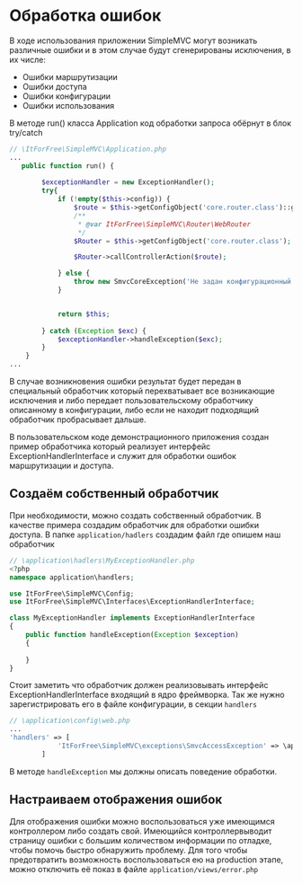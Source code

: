 # Обработка ошибок

В ходе использования приложении SimpleMVC могут возникать различные ошибки и в 
этом случае будут сгенерированы исключения, в их числе:

* Ошибки маршрутизации
* Ошибки доступа
* Ошибки конфигурации
* Ошибки использования

В методе run()  класса Application код обработки запроса обёрнут в блок 
try/catch

```php
// \ItForFree\SimpleMVC\Application.php
...
   public function run() {
        
        $exceptionHandler = new ExceptionHandler();
        try{
            if (!empty($this->config)) {
                $route = $this->getConfigObject('core.router.class')::getRoute();
                /**
                 * @var ItForFree\SimpleMVC\Router\WebRouter
                 */
                $Router = $this->getConfigObject('core.router.class');

                $Router->callControllerAction($route);

            } else {
                throw new SmvcCoreException('Не задан конфигурационный массив приложения!');
            }


            return $this;
        
        } catch (Exception $exc) {
            $exceptionHandler->handleException($exc);
        }
    }
...
```

В случае возникновения ошибки результат будет передан в специальный обработчик 
который перехватывает все возникающие исключения и либо  передает 
пользовательскому обработчику описанному в конфигурации, либо  если не находит 
подходящий обработчик пробрасывает дальше. 

В пользовательском коде демонстрационного приложения создан пример  обработчика 
который реализует интерфейс ExceptionHandlerInterface и служит для обработки 
ошибок маршрутизации и доступа.



## Создаём собственный обработчик

При необходимости, можно создать собственный обработчик. В качестве примера 
создадим обработчик для обработки ошибки доступа.
В папке `application/hadlers` создадим файл где опишем наш обработчик

```php
// \application\hadlers\MyExceptionHandler.php
<?php
namespace application\handlers;

use ItForFree\SimpleMVC\Config;
use ItForFree\SimpleMVC\Interfaces\ExceptionHandlerInterface;

class MyExceptionHandler implements ExceptionHandlerInterface
{
    public function handleException(Exception $exception)
    {
        
    }
}
``` 

Стоит заметить что обработчик должен реализовывать интерфейс 
ExceptionHandlerInterface входящий в ядро фреймворка. Так же нужно 
зарегистрировать его в файле конфигурации, в секции `handlers`

```php
// \application\config\web.php
...
'handlers' => [
            'ItForFree\SimpleMVC\exceptions\SmvcAccessException' => \application\handlers\MyExceptionHandler::class
        ]
```
В методе `handleException` мы должны описать поведение обработки.

## Настраиваем отображения ошибок

Для отображения ошибки можно воспользоваться уже имеющимся контроллером либо 
создать свой. Имеющийся контроллервыводит страницу ошибки с большим количеством 
информации по отладке, чтобы помочь быстро обнаружить проблему. Для того чтобы 
предотвратить возможность воспользоваться ею на production этапе, можно 
отключить её показ в файле `application/views/error.php`

